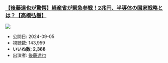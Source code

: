 ### [【後藤達也が驚愕】経産省が緊急参戦！2兆円、半導体の国家戦略とは？【高橋弘樹】](https://www.youtube.com/watch?v=1QueFWm8DPE)
[![](https://img.youtube.com/vi/1QueFWm8DPE/sddefault.jpg)](https://www.youtube.com/watch?v=1QueFWm8DPE)
-   公開日: 2024-09-05
-   視聴数: 143,959
-   **いいね数: 2,388**
-   出演者: [後藤達也](/rehacq_fan/people/後藤達也 "wikilink")

